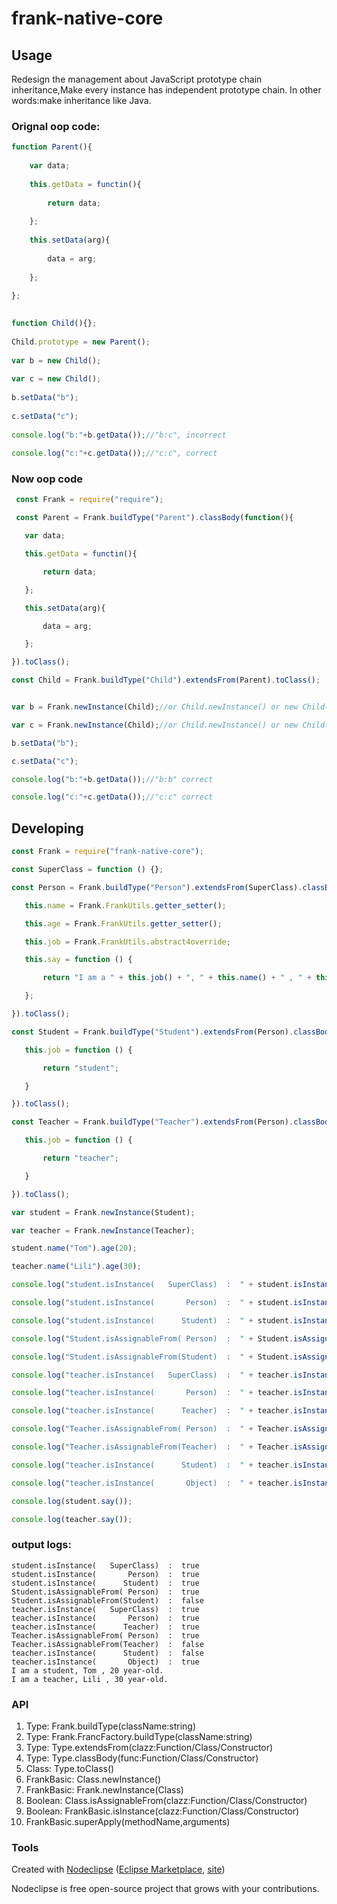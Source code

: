 

# frank-native-core



## Usage
Redesign the management about JavaScript prototype chain inheritance,Make every instance has independent prototype chain.
In other words:make inheritance like Java.
### Orignal oop code:
```js
function Parent(){
 
    var data;
 
    this.getData = functin(){
 
        return data;
 
    };
 
    this.setData(arg){
 
        data = arg;
 
    };
 
};

  
function Child(){};
 
Child.prototype = new Parent();
 
var b = new Child();
 
var c = new Child();
 
b.setData("b");
 
c.setData("c");
 
console.log("b:"+b.getData());//"b:c", incorrect
 
console.log("c:"+c.getData());//"c:c", correct
 ```
### Now oop code
 ```js
  const Frank = require("require");
 
  const Parent = Frank.buildType("Parent").classBody(function(){
 
    var data;
 
    this.getData = functin(){
 
        return data;
 
    };
 
    this.setData(arg){
 
        data = arg;
 
    };
 
}).toClass();
 
const Child = Frank.buildType("Child").extendsFrom(Parent).toClass();
 
 
var b = Frank.newInstance(Child);//or Child.newInstance() or new Child();
 
var c = Frank.newInstance(Child);//or Child.newInstance() or new Child();
 
b.setData("b");
 
c.setData("c");
 
console.log("b:"+b.getData());//"b:b" correct
 
console.log("c:"+c.getData());//"c:c" correct
 ```
## Developing
 ```js
const Frank = require("frank-native-core");
 
const SuperClass = function () {};
 
const Person = Frank.buildType("Person").extendsFrom(SuperClass).classBody(function () {
 
    this.name = Frank.FrankUtils.getter_setter();
 
    this.age = Frank.FrankUtils.getter_setter();
 
    this.job = Frank.FrankUtils.abstract4override;
 
    this.say = function () {
 
        return "I am a " + this.job() + ", " + this.name() + " , " + this.age() + " year-old.";
 
    };
 
}).toClass();
 
const Student = Frank.buildType("Student").extendsFrom(Person).classBody(function () {
 
    this.job = function () {
 
        return "student";
 
    }
 
}).toClass();
 
const Teacher = Frank.buildType("Teacher").extendsFrom(Person).classBody(function () {
 
    this.job = function () {
 
        return "teacher";
 
    }
 
}).toClass();
 
var student = Frank.newInstance(Student);
 
var teacher = Frank.newInstance(Teacher);
 
student.name("Tom").age(20);
 
teacher.name("Lili").age(30);
 
console.log("student.isInstance(   SuperClass)  :  " + student.isInstance(SuperClass);
 
console.log("student.isInstance(       Person)  :  " + student.isInstance(Person);
 
console.log("student.isInstance(      Student)  :  " + student.isInstance(Student);
 
console.log("Student.isAssignableFrom( Person)  :  " + Student.isAssignableFrom(Person);
 
console.log("Student.isAssignableFrom(Student)  :  " + Student.isAssignableFrom(Student);
 
console.log("teacher.isInstance(   SuperClass)  :  " + teacher.isInstance(SuperClass);
 
console.log("teacher.isInstance(       Person)  :  " + teacher.isInstance(Person);
 
console.log("teacher.isInstance(      Teacher)  :  " + teacher.isInstance(Teacher);
 
console.log("Teacher.isAssignableFrom( Person)  :  " + Teacher.isAssignableFrom(Person);
 
console.log("Teacher.isAssignableFrom(Teacher)  :  " + Teacher.isAssignableFrom(Teacher);
 
console.log("teacher.isInstance(      Student)  :  " + teacher.isInstance(Student);
 
console.log("teacher.isInstance(       Object)  :  " + teacher.isInstance(Object);
 
console.log(student.say());
 
console.log(teacher.say());
 ```
 ### output logs:
 ```
student.isInstance(   SuperClass)  :  true
student.isInstance(       Person)  :  true
student.isInstance(      Student)  :  true
Student.isAssignableFrom( Person)  :  true
Student.isAssignableFrom(Student)  :  false
teacher.isInstance(   SuperClass)  :  true
teacher.isInstance(       Person)  :  true
teacher.isInstance(      Teacher)  :  true
Teacher.isAssignableFrom( Person)  :  true
Teacher.isAssignableFrom(Teacher)  :  false
teacher.isInstance(      Student)  :  false
teacher.isInstance(       Object)  :  true
I am a student, Tom , 20 year-old.
I am a teacher, Lili , 30 year-old.
```
### API
 1. Type: Frank.buildType(className:string)
 2. Type: Frank.FrancFactory.buildType(className:string)
 3. Type: Type.extendsFrom(clazz:Function/Class/Constructor)
 4. Type: Type.classBody(func:Function/Class/Constructor)
 5. Class: Type.toClass()
 6. FrankBasic: Class.newInstance()
 7. FrankBasic: Frank.newInstance(Class)
 8. Boolean: Class.isAssignableFrom(clazz:Function/Class/Constructor)
 9. Boolean: FrankBasic.isInstance(clazz:Function/Class/Constructor)
 10. FrankBasic.superApply(methodName,arguments)
### Tools

Created with [Nodeclipse](https://github.com/Nodeclipse/nodeclipse-1)
 ([Eclipse Marketplace](http://marketplace.eclipse.org/content/nodeclipse), [site](http://www.nodeclipse.org))   

Nodeclipse is free open-source project that grows with your contributions.
